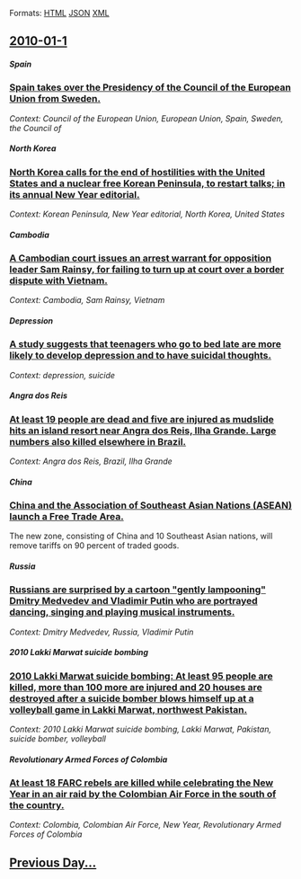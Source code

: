
Formats: [HTML](2010/01/1/index.html)  [JSON](2010/01/1/index.json)  [XML](2010/01/1/index.xml)  

## [2010-01-1](/news/2010/01/1/index.md)

##### Spain
### [ Spain takes over the Presidency of the Council of the European Union from Sweden. ](/news/2010/01/1/spain-takes-over-the-presidency-of-the-council-of-the-european-union-from-sweden.md)
_Context: Council of the European Union, European Union, Spain, Sweden, the Council of_

##### North Korea
### [ North Korea calls for the end of hostilities with the United States and a nuclear free Korean Peninsula, to restart talks; in its annual New Year editorial. ](/news/2010/01/1/north-korea-calls-for-the-end-of-hostilities-with-the-united-states-and-a-nuclear-free-korean-peninsula-to-restart-talks-in-its-annual-ne.md)
_Context: Korean Peninsula, New Year editorial, North Korea, United States_

##### Cambodia
### [ A Cambodian court issues an arrest warrant for opposition leader Sam Rainsy, for failing to turn up at court over a border dispute with Vietnam. ](/news/2010/01/1/a-cambodian-court-issues-an-arrest-warrant-for-opposition-leader-sam-rainsy-for-failing-to-turn-up-at-court-over-a-border-dispute-with-vie.md)
_Context: Cambodia, Sam Rainsy, Vietnam_

##### Depression
### [ A study suggests that teenagers who go to bed late are more likely to develop depression and to have suicidal thoughts. ](/news/2010/01/1/a-study-suggests-that-teenagers-who-go-to-bed-late-are-more-likely-to-develop-depression-and-to-have-suicidal-thoughts.md)
_Context: depression, suicide_

##### Angra dos Reis
### [ At least 19 people are dead and five are injured as mudslide hits an island resort near Angra dos Reis, Ilha Grande. Large numbers also killed elsewhere in Brazil. ](/news/2010/01/1/at-least-19-people-are-dead-and-five-are-injured-as-mudslide-hits-an-island-resort-near-angra-dos-reis-ilha-grande-large-numbers-also-kil.md)
_Context: Angra dos Reis, Brazil, Ilha Grande_

##### China
### [ China and the Association of Southeast Asian Nations (ASEAN) launch a Free Trade Area. ](/news/2010/01/1/china-and-the-association-of-southeast-asian-nations-asean-launch-a-free-trade-area.md)
The new zone, consisting of China and 10 Southeast Asian nations, will remove tariffs on 90 percent of traded goods.

##### Russia
### [ Russians are surprised by a cartoon "gently lampooning" Dmitry Medvedev and Vladimir Putin who are portrayed dancing, singing and playing musical instruments. ](/news/2010/01/1/russians-are-surprised-by-a-cartoon-gently-lampooning-dmitry-medvedev-and-vladimir-putin-who-are-portrayed-dancing-singing-and-playing-m.md)
_Context: Dmitry Medvedev, Russia, Vladimir Putin_

##### 2010 Lakki Marwat suicide bombing
### [ 2010 Lakki Marwat suicide bombing: At least 95 people are killed, more than 100 more are injured and 20 houses are destroyed after a suicide bomber blows himself up at a volleyball game in Lakki Marwat, northwest Pakistan. ](/news/2010/01/1/2010-lakki-marwat-suicide-bombing-at-least-95-people-are-killed-more-than-100-more-are-injured-and-20-houses-are-destroyed-after-a-suicid.md)
_Context: 2010 Lakki Marwat suicide bombing, Lakki Marwat, Pakistan, suicide bomber, volleyball_

##### Revolutionary Armed Forces of Colombia
### [ At least 18 FARC rebels are killed while celebrating the New Year in an air raid by the Colombian Air Force in the south of the country. ](/news/2010/01/1/at-least-18-farc-rebels-are-killed-while-celebrating-the-new-year-in-an-air-raid-by-the-colombian-air-force-in-the-south-of-the-country.md)
_Context: Colombia, Colombian Air Force, New Year, Revolutionary Armed Forces of Colombia_

## [Previous Day...](/news/2009/12/31/index.md)

